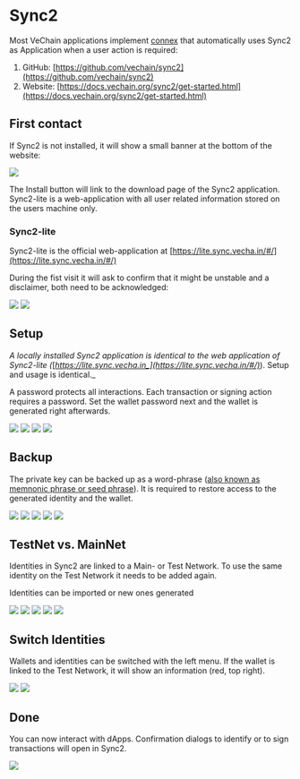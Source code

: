 # Sync2

Most VeChain applications implement [connex](https://docs.vechain.org/connex/) that automatically uses Sync2 as Application when a user action is required:

1. GitHub: [https://github.com/vechain/sync2](https://github.com/vechain/sync2)
2. Website: [https://docs.vechain.org/sync2/get-started.html](https://docs.vechain.org/sync2/get-started.html)

## First contact

If Sync2 is not installed, it will show a small banner at the bottom of the website:

![](<../../.gitbook/assets/image (4).png>)

The Install button will link to the download page of the Sync2 application. Sync2-lite is a web-application with all user related information stored on the users machine only.

### Sync2-lite

Sync2-lite is the official web-application at [https://lite.sync.vecha.in/#/](https://lite.sync.vecha.in/#/)

During the fist visit it will ask to confirm that it might be unstable and a disclaimer, both need to be acknowledged:

![](<../../.gitbook/assets/image (17).png>) ![](<../../.gitbook/assets/image (20).png>)

## Setup

_A locally installed Sync2 application is identical to the web application of Sync2-lite (_[_https://lite.sync.vecha.in_](https://lite.sync.vecha.in/#/)_). Setup and usage is identical._

A password protects all interactions. Each transaction or signing action requires a password. Set the wallet password next and the wallet is generated right afterwards.

![](<../../.gitbook/assets/image (23).png>) ![](<../../.gitbook/assets/image (8).png>) ![](<../../.gitbook/assets/image (3).png>) ![](<../../.gitbook/assets/image (11).png>)

## Backup

The private key can be backed up as a word-phrase ([also known as memnonic phrase or seed phrase](https://en.wikipedia.org/wiki/Cryptocurrency\_wallet)). It is required to restore access to the generated identity and the wallet.

![](<../../.gitbook/assets/image (2).png>) ![](<../../.gitbook/assets/image (6).png>) ![](<../../.gitbook/assets/image (1) (2).png>) ![](<../../.gitbook/assets/image (14).png>) ![](<../../.gitbook/assets/image (2) (1).png>)

## TestNet vs. MainNet

Identities in Sync2 are linked to a Main- or Test Network. To use the same identity on the Test Network it needs to be added again.

Identities can be imported or new ones generated

![](<../../.gitbook/assets/image (12).png>) ![](<../../.gitbook/assets/image (19) (1).png>) ![](<../../.gitbook/assets/image (18).png>) ![](<../../.gitbook/assets/image (16).png>) ![](<../../.gitbook/assets/image (22).png>)

## Switch Identities

Wallets and identities can be switched with the left menu. If the wallet is linked to the Test Network, it will show an information (red, top right).

![](<../../.gitbook/assets/image (15).png>) ![](<../../.gitbook/assets/image (9).png>)

## Done

You can now interact with dApps. Confirmation dialogs to identify or to sign transactions will open in Sync2.

![](<../../.gitbook/assets/image (7).png>)
